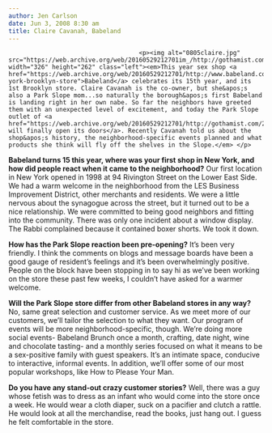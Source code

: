```yaml
---
author: Jen Carlson
date: Jun 3, 2008 8:30 am
title: Claire Cavanah, Babeland
---
```


	
										<p><img alt="0805claire.jpg" src="https://web.archive.org/web/20160529212701im_/http://gothamist.com/attachments/arts_jen/0805claire.jpg" width="326" height="262" class="left"><em>This year sex shop <a href="https://web.archive.org/web/20160529212701/http://www.babeland.com/about/new-york-brooklyn-store">Babeland</a> celebrates its 15th year, and its 1st Brooklyn store. Claire Cavanah is the co-owner, but she&apos;s also a Park Slope mom...so naturally the borough&apos;s first Babeland is landing right in her own nabe. So far the neighbors have greeted them with an unexpected level of excitement, and today the Park Slope outlet of <a href="https://web.archive.org/web/20160529212701/http://gothamist.com/2008/05/29/babeland_lands.php">Babeland will finally open its doors</a>. Recently Cavanah told us about the shop&apos;s history, the neighborhood-specific events planned and what products she think will fly off the shelves in the Slope.</em> </p>

<p><strong>Babeland turns 15 this year, where was your first shop in New York, and how did people react when it came to the neighborhood?</strong> Our first location in New York opened in 1998 at 94 Rivington Street on the Lower East Side. We had a warm welcome in the neighborhood from the LES Business Improvement District, other merchants and residents. We were a little nervous about the synagogue across the street, but it turned out to be a nice relationship. We were committed to being good neighbors and fitting into the community. There was only one incident about a window display. The Rabbi complained because it contained boxer shorts. We took it down.  </p>

<p><strong>How has the Park Slope reaction been pre-opening?</strong> It&#x2019;s been very friendly. I think the comments on blogs and message boards have been a good gauge of resident&#x2019;s feelings and it&#x2019;s been overwhelmingly positive. People on the block have been stopping in to say hi as we&#x2019;ve been working on the store these past few weeks, I couldn&#x2019;t have asked for a warmer welcome.  </p>

<p><strong>Will the Park Slope store differ from other Babeland stores in any way?</strong> No, same great selection and customer service. As we meet more of our customers, we&#x2019;ll tailor the selection to what they want. Our program of events will be more neighborhood-specific, though. We&#x2019;re doing more social events- Babeland Brunch once a month, crafting, date night, wine and chocolate tasting- and a monthly series focused on what it means to be a sex-positive family with guest speakers. It&#x2019;s an intimate space, conducive to interactive, informal events. In addition, we&#x2019;ll offer some of our most popular workshops, like How to Please Your Man.  </p>

<p><strong>Do you have any stand-out crazy customer stories?</strong> Well, there was a guy whose fetish was to dress as an infant who would come into the store once a week. He would wear a cloth diaper, suck on a pacifier and clutch a rattle. He would look at all the merchandise, read the books, just hang out. I guess he felt comfortable in the store.  </p>					
										
									
				